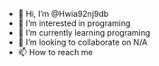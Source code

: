- 👋 Hi, I’m @Hwia92nj9db
- 👀 I’m interested in programing
- 🌱 I’m currently learning programing
- 💞️ I’m looking to collaborate on N/A
- 📫 How to reach me 

<!---
Hwia92nj9db/Hwia92nj9db is a ✨ special ✨ repository because its `README.md` (this file) appears on your GitHub profile.
You can click the Preview link to take a look at your changes.
--->
